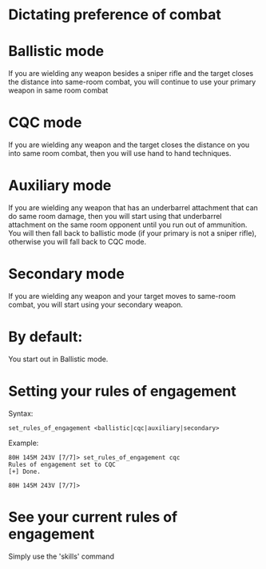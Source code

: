 # Dictating preference of combat

# Ballistic mode
If you are wielding any weapon besides a sniper rifle and the target closes the distance
into same-room combat, you will continue to use your primary weapon in same room combat

# CQC mode
If you are wielding any weapon and the target closes the distance on you into same room
combat, then you will use hand to hand techniques.

# Auxiliary mode
If you are wielding any weapon that has an underbarrel attachment that can do same room damage,
then you will start using that underbarrel attachment on the same room opponent until
you run out of ammunition. You will then fall back to ballistic mode (if your primary is not
a sniper rifle), otherwise you will fall back to CQC mode.

# Secondary mode
If you are wielding any weapon and your target moves to same-room combat, you will start using
your secondary weapon.

# By default:
You start out in Ballistic mode.

# Setting your rules of engagement
Syntax:
```
set_rules_of_engagement <ballistic|cqc|auxiliary|secondary>
```
Example:
```
80H 145M 243V [7/7]> set_rules_of_engagement cqc
Rules of engagement set to CQC
[+] Done.

80H 145M 243V [7/7]>

```

# See your current rules of engagement
Simply use the 'skills' command
